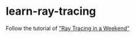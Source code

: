 # learn-ray-tracing

Follow the tutorial of ["Ray Tracing in a Weekend"](http://www.realtimerendering.com/raytracing/Ray%20Tracing%20in%20a%20Weekend.pdf) 